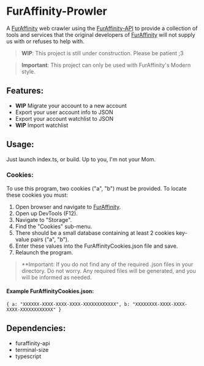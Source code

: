 # FurAffinity-Prowler
A [FurAffinity](https://www.furaffinity.net/) web crawler using the [FurAffinity-API](https://github.com/recallfuture/furaffinity-api) to provide a collection of tools and services that the original developers of [FurAffinity](https://www.furaffinity.net/) will not supply us with or refuses to help with.

> **WIP**: This project is still under construction. Please be patient ;3

> **Important**: This project can only be used with FurAffinity's Modern style.

## Features:
- **WIP** Migrate your account to a new account</li>
- Export your user account info to JSON</li>
- Export your account watchlist to JSON</li>
- **WIP** Import watchlist</li>

## Usage:
Just launch index.ts, or build. Up to you, I'm not your Mom.

### Cookies:
To use this program, two cookies ("a", "b") must be provided.
To locate these cookies you must:
1. Open browser and navigate to [FurAffinity](https://www.furaffinity.net/).
2. Open up DevTools (F12).
3. Navigate to "Storage".
4. Find the "Cookies" sub-menu.
5. There should be a small database containing at least 2 cookies key-value pairs ("a", "b").
6. Enter these values into the FurAffinityCookies.json file and save.
7. Relaunch the program.

> **Important: If you do not find any of the required .json files in your directory. Do not worry. Any required files will be generated, and you will be informed as needed.

#### Example FurAffinityCookies.json:
`{
a: "XXXXXX-XXXX-XXXX-XXXX-XXXXXXXXXXXX",
b: "XXXXXXXX-XXXX-XXXX-XXXX-XXXXXXXXXXXX"
}`

## Dependencies:
- furaffinity-api</li>
- terminal-size</li>
- typescript</li> 

